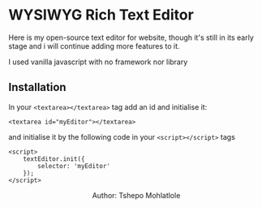 # WYSIWYG Rich Text Editor

Here is my open-source text editor for website, though it's still in its early stage and i will continue adding more features to it.

I used vanilla javascript with no framework nor library

## Installation
In your ```<textarea></textarea>``` tag add an id and initialise it:
```
<textarea id="myEditor"></textarea>
```
and initialise it by the following code in your ```<script></script>``` tags
```
<script>
    textEditor.init({
        selector: 'myEditor'
    });
</script>
```

<p style="text-align: center;">Author: Tshepo Mohlatlole</p>